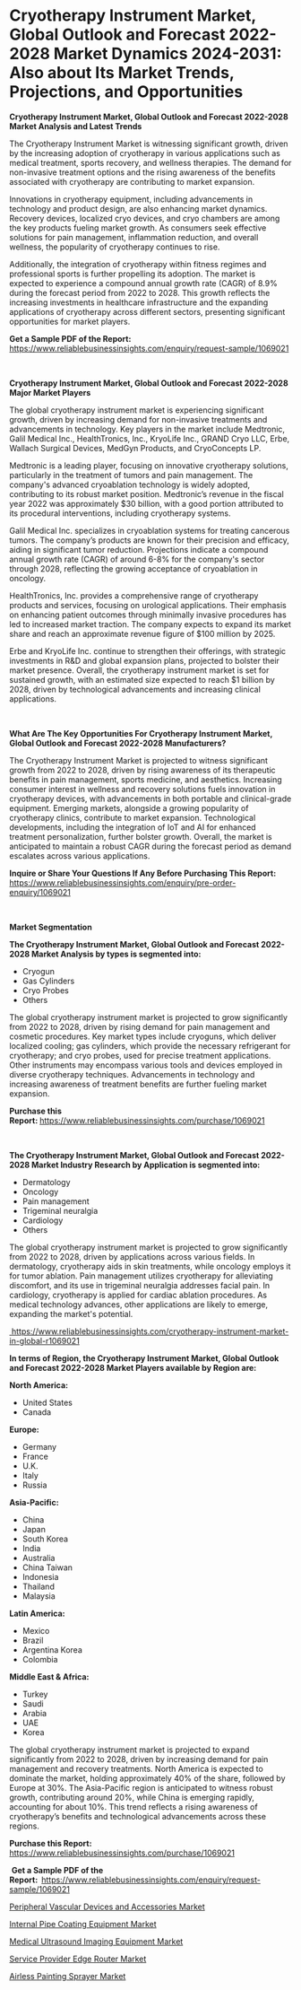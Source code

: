 <p><h1>Cryotherapy Instrument Market, Global Outlook and Forecast 2022-2028 Market Dynamics 2024-2031: Also about Its Market Trends, Projections, and Opportunities</h1></p><p><strong>Cryotherapy Instrument Market, Global Outlook and Forecast 2022-2028 Market Analysis and Latest Trends</strong></p>
<p><p>The Cryotherapy Instrument Market is witnessing significant growth, driven by the increasing adoption of cryotherapy in various applications such as medical treatment, sports recovery, and wellness therapies. The demand for non-invasive treatment options and the rising awareness of the benefits associated with cryotherapy are contributing to market expansion. </p><p>Innovations in cryotherapy equipment, including advancements in technology and product design, are also enhancing market dynamics. Recovery devices, localized cryo devices, and cryo chambers are among the key products fueling market growth. As consumers seek effective solutions for pain management, inflammation reduction, and overall wellness, the popularity of cryotherapy continues to rise.</p><p>Additionally, the integration of cryotherapy within fitness regimes and professional sports is further propelling its adoption. The market is expected to experience a compound annual growth rate (CAGR) of 8.9% during the forecast period from 2022 to 2028. This growth reflects the increasing investments in healthcare infrastructure and the expanding applications of cryotherapy across different sectors, presenting significant opportunities for market players.</p></p>
<p><strong>Get a Sample PDF of the Report:&nbsp;</strong> <a href="https://www.reliablebusinessinsights.com/enquiry/request-sample/1069021">https://www.reliablebusinessinsights.com/enquiry/request-sample/1069021</a></p>
<p>&nbsp;</p>
<p><strong>Cryotherapy Instrument Market, Global Outlook and Forecast 2022-2028 Major Market Players</strong></p>
<p><p>The global cryotherapy instrument market is experiencing significant growth, driven by increasing demand for non-invasive treatments and advancements in technology. Key players in the market include Medtronic, Galil Medical Inc., HealthTronics, Inc., KryoLife Inc., GRAND Cryo LLC, Erbe, Wallach Surgical Devices, MedGyn Products, and CryoConcepts LP.</p><p>Medtronic is a leading player, focusing on innovative cryotherapy solutions, particularly in the treatment of tumors and pain management. The company's advanced cryoablation technology is widely adopted, contributing to its robust market position. Medtronic’s revenue in the fiscal year 2022 was approximately $30 billion, with a good portion attributed to its procedural interventions, including cryotherapy systems.</p><p>Galil Medical Inc. specializes in cryoablation systems for treating cancerous tumors. The company’s products are known for their precision and efficacy, aiding in significant tumor reduction. Projections indicate a compound annual growth rate (CAGR) of around 6-8% for the company's sector through 2028, reflecting the growing acceptance of cryoablation in oncology.</p><p>HealthTronics, Inc. provides a comprehensive range of cryotherapy products and services, focusing on urological applications. Their emphasis on enhancing patient outcomes through minimally invasive procedures has led to increased market traction. The company expects to expand its market share and reach an approximate revenue figure of $100 million by 2025.</p><p>Erbe and KryoLife Inc. continue to strengthen their offerings, with strategic investments in R&D and global expansion plans, projected to bolster their market presence. Overall, the cryotherapy instrument market is set for sustained growth, with an estimated size expected to reach $1 billion by 2028, driven by technological advancements and increasing clinical applications.</p></p>
<p>&nbsp;</p>
<p><strong>What Are The Key Opportunities For Cryotherapy Instrument Market, Global Outlook and Forecast 2022-2028 Manufacturers?</strong></p>
<p><p>The Cryotherapy Instrument Market is projected to witness significant growth from 2022 to 2028, driven by rising awareness of its therapeutic benefits in pain management, sports medicine, and aesthetics. Increasing consumer interest in wellness and recovery solutions fuels innovation in cryotherapy devices, with advancements in both portable and clinical-grade equipment. Emerging markets, alongside a growing popularity of cryotherapy clinics, contribute to market expansion. Technological developments, including the integration of IoT and AI for enhanced treatment personalization, further bolster growth. Overall, the market is anticipated to maintain a robust CAGR during the forecast period as demand escalates across various applications.</p></p>
<p><strong>Inquire or Share Your Questions If Any Before Purchasing This Report:</strong> <a href="https://www.reliablebusinessinsights.com/enquiry/pre-order-enquiry/1069021">https://www.reliablebusinessinsights.com/enquiry/pre-order-enquiry/1069021</a></p>
<p>&nbsp;</p>
<p><strong>Market Segmentation</strong></p>
<p><strong>The Cryotherapy Instrument Market, Global Outlook and Forecast 2022-2028 Market Analysis by types is segmented into:</strong></p>
<p><ul><li>Cryogun</li><li>Gas Cylinders</li><li>Cryo Probes</li><li>Others</li></ul></p>
<p><p>The global cryotherapy instrument market is projected to grow significantly from 2022 to 2028, driven by rising demand for pain management and cosmetic procedures. Key market types include cryoguns, which deliver localized cooling; gas cylinders, which provide the necessary refrigerant for cryotherapy; and cryo probes, used for precise treatment applications. Other instruments may encompass various tools and devices employed in diverse cryotherapy techniques. Advancements in technology and increasing awareness of treatment benefits are further fueling market expansion.</p></p>
<p><strong>Purchase this Report:&nbsp;</strong><a href="https://www.reliablebusinessinsights.com/purchase/1069021">https://www.reliablebusinessinsights.com/purchase/1069021</a></p>
<p>&nbsp;</p>
<p><strong>The Cryotherapy Instrument Market, Global Outlook and Forecast 2022-2028 Market Industry Research by Application is segmented into:</strong></p>
<p><ul><li>Dermatology</li><li>Oncology</li><li>Pain management</li><li>Trigeminal neuralgia</li><li>Cardiology</li><li>Others</li></ul></p>
<p><p>The global cryotherapy instrument market is projected to grow significantly from 2022 to 2028, driven by applications across various fields. In dermatology, cryotherapy aids in skin treatments, while oncology employs it for tumor ablation. Pain management utilizes cryotherapy for alleviating discomfort, and its use in trigeminal neuralgia addresses facial pain. In cardiology, cryotherapy is applied for cardiac ablation procedures. As medical technology advances, other applications are likely to emerge, expanding the market's potential.</p></p>
<p><a href="https://www.reliablebusinessinsights.com/cryotherapy-instrument-market-in-global-r1069021">&nbsp;https://www.reliablebusinessinsights.com/cryotherapy-instrument-market-in-global-r1069021</a></p>
<p><strong>In terms of Region, the Cryotherapy Instrument Market, Global Outlook and Forecast 2022-2028 Market Players available by Region are:</strong></p>
<p>
    <p> <strong> North America: </strong>
        <ul>
            <li>United States</li>
            <li>Canada</li>
        </ul>
        </p> 
    <p> <strong> Europe: </strong>
        <ul>
            <li>Germany</li>
            <li>France</li>
            <li>U.K.</li>
            <li>Italy</li>
            <li>Russia</li>
        </ul>
        </p> 
    <p> <strong> Asia-Pacific: </strong>
        <ul>
            <li>China</li>
            <li>Japan</li>
            <li>South Korea</li>
            <li>India</li>
            <li>Australia</li>
            <li>China Taiwan</li>
            <li>Indonesia</li>
            <li>Thailand</li>
            <li>Malaysia</li>
        </ul>
        </p> 
    <p> <strong> Latin America: </strong>
        <ul>
            <li>Mexico</li>
            <li>Brazil</li>
            <li>Argentina Korea</li>
            <li>Colombia</li>
        </ul>
        </p> 
    <p> <strong> Middle East & Africa: </strong>
        <ul>
            <li>Turkey</li>
            <li>Saudi</li>
            <li>Arabia</li>
            <li>UAE</li>
            <li>Korea</li>
        </ul>
    </p>
    </p>
<p><p>The global cryotherapy instrument market is projected to expand significantly from 2022 to 2028, driven by increasing demand for pain management and recovery treatments. North America is expected to dominate the market, holding approximately 40% of the share, followed by Europe at 30%. The Asia-Pacific region is anticipated to witness robust growth, contributing around 20%, while China is emerging rapidly, accounting for about 10%. This trend reflects a rising awareness of cryotherapy’s benefits and technological advancements across these regions.</p></p>
<p><strong>Purchase this Report: </strong><a href="https://www.reliablebusinessinsights.com/purchase/1069021">https://www.reliablebusinessinsights.com/purchase/1069021</a></p>
<p>&nbsp;<strong>Get a Sample PDF of the Report:&nbsp;&nbsp;</strong><a href="https://www.reliablebusinessinsights.com/enquiry/request-sample/1069021">https://www.reliablebusinessinsights.com/enquiry/request-sample/1069021</a></p>
<p><strong></strong></p>
<p><p><a href="https://issuu.com/reportprime-2/docs/peripheral-vascular-devices-and-acc_ed766b3894315f">Peripheral Vascular Devices and Accessories Market</a></p><p><a href="https://www.linkedin.com/pulse/internal-pipe-coating-equipment-industry-analysis-report-its-market-xbhjc?trackingId=A7%2FxdiKHR0m93UKJUYbwEg%3D%3D">Internal Pipe Coating Equipment Market</a></p><p><a href="https://issuu.com/reportprime-2/docs/medical-ultrasound-imaging-equipmen_90ce5081ac1b95">Medical Ultrasound Imaging Equipment Market</a></p><p><a href="https://medium.com/@pelloscooterist_44143/service-provider-edge-router-market-market-segmentation-geographical-regions-and-market-forcast-e4d3b877443c">Service Provider Edge Router Market</a></p><p><a href="https://www.linkedin.com/pulse/airless-painting-sprayer-market-share-size-trends-industry-w6isc?trackingId=xACje0niTQ2ArncYNJ8ILA%3D%3D">Airless Painting Sprayer Market</a></p></p>